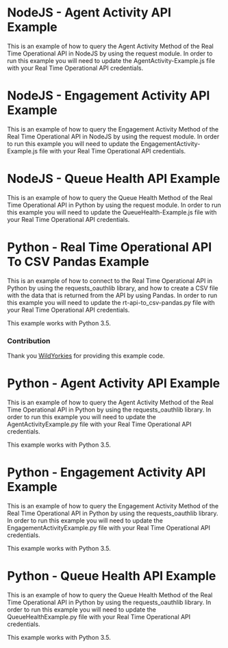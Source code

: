 # NodeJS - Agent Activity API Example
This is an example of how to query the Agent Activity Method of the Real Time Operational API in NodeJS by using the request module. In order to run this example you will need to update the AgentActivity-Example.js file with your Real Time Operational API credentials.

# NodeJS - Engagement Activity API Example
This is an example of how to query the Engagement Activity Method of the Real Time Operational API in NodeJS by using the request module. In order to run this example you will need to update the EngagementActivity-Example.js file with your Real Time Operational API credentials.

# NodeJS - Queue Health API Example
This is an example of how to query the Queue Health Method of the Real Time Operational API in Python by using the request module. In order to run this example you will need to update the QueueHealth-Example.js file with your Real Time Operational API credentials.

# Python - Real Time Operational API To CSV Pandas Example
This is an example of how to connect to the Real Time Operational API in Python by using the requests_oauthlib library, and how to create a CSV file with the data that is returned from the API by using Pandas. In order to run this example you will need to update the rt-api-to_csv-pandas.py file with your Real Time Operational API credentials.

This example works with Python 3.5. 

### Contribution 
Thank you [WildYorkies](https://github.com/WildYorkies) for providing this example code.

# Python - Agent Activity API Example
This is an example of how to query the Agent Activity Method of the Real Time Operational API in Python by using the requests_oauthlib library. In order to run this example you will need to update the AgentActivityExample.py file with your Real Time Operational API credentials.

This example works with Python 3.5. 

# Python - Engagement Activity API Example
This is an example of how to query the Engagement Activity Method of the Real Time Operational API in Python by using the requests_oauthlib library. In order to run this example you will need to update the EngagementActivityExample.py file with your Real Time Operational API credentials.

This example works with Python 3.5. 

# Python - Queue Health API Example
This is an example of how to query the Queue Health Method of the Real Time Operational API in Python by using the requests_oauthlib library. In order to run this example you will need to update the QueueHealthExample.py file with your Real Time Operational API credentials.

This example works with Python 3.5. 